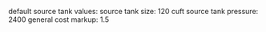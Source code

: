 default source tank values:
    source tank size: 120 cuft
    source tank pressure: 2400
    general cost markup: 1.5